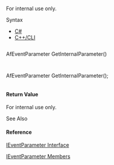 For internal use only.

Syntax

* [C#](#i-syntax-CS)
* [C++/CLI](#i-syntax-CPP2005)

```
```
AfEventParameter GetInternalParameter()
```
```

```
```
AfEventParameter GetInternalParameter();
```
```

#### Return Value

For internal use only.



See Also

#### Reference

[IEventParameter Interface](Eplan.EplApi.AFu~Eplan.EplApi.ApplicationFramework.IEventParameter.html)
  
[IEventParameter Members](Eplan.EplApi.AFu~Eplan.EplApi.ApplicationFramework.IEventParameter_members.html)